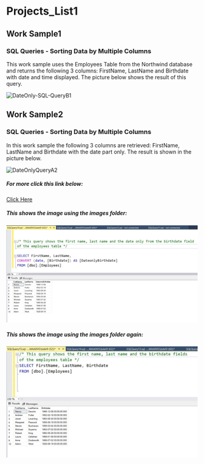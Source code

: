 # Projects_List1
## Work Sample1 

### SQL Queries - Sorting Data by Multiple Columns

This work sample uses the Employees Table from the Northwind database and returns the following 3 columns: FirstName, LastName and Birthdate
with date and time displayed. The picture below shows the result of this query.


![DateOnly-SQL-QueryB1](https://github.com/delbri8w/Projects_List1/assets/143523078/75dd2aa4-de73-4521-9dc5-bdc906d30bf8)


## Work Sample2 

### SQL Queries - Sorting Data by Multiple Columns 

In this work sample the following 3 columns are retrieved: FirstName, LastName and Birthdate with the date part only. The result is shown in the picture below.

![DateOnlyQueryA2](https://github.com/delbri8w/Projects_List1/assets/143523078/539e160a-96e4-44b2-a867-1c2a4bfece0b)

##### For more click this link below:
[Click Here](https://www.wikipedia.org/)


##### This shows the image using the images folder:
![Datequery1](https://github.com/delbri8w/Projects_List1/blob/main/Images/DateOnlyQueryA2.jpg)


##### This shows the image using the images folder again:

![](images/datetimequerya1.jpg)





